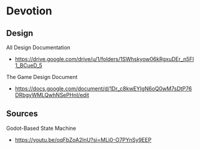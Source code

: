 # Devotion
 
## Design
All Design Documentation
- https://drive.google.com/drive/u/1/folders/1SWhskyow06kRgxuDEr_n5FI1_BCueD_5

The Game Design Document
- https://docs.google.com/document/d/1Dr_c8kwEYIgN6oQ0wM7sDtP76DRbgyWMLQwhNSePHnI/edit

## Sources
Godot-Based State Machine
- https://youtu.be/oqFbZoA2lnU?si=MLi0-O7PYnSy9EEP

